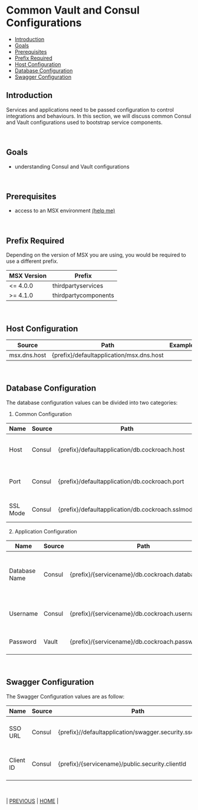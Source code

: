 # Common Vault and Consul Configurations

* [Introduction](#introduction)
* [Goals](#goals)
* [Prerequisites](#prerequisites)
* [Prefix Required](#prefix-required)
* [Host Configuration](#host-configuration)
* [Database Configuration](#database-configuration)
* [Swagger Configuration](#swagger-configuration)

## Introduction

Services and applications need to be passed configuration to control integrations and behaviours. In this section, we will discuss common Consul and Vault configurations used to bootstrap service components.

<br>

## Goals

* understanding Consul and Vault configurations

<br>

## Prerequisites

* access to an MSX environment [(help me)](../01-msx-developer-program-basics/02-getting-access-to-an-msx-environment.md)

<br>

## Prefix Required

Depending on the version of MSX you are using, you would be required to use a different prefix.

| MSX Version | Prefix               |
|-------------|----------------------|
| <= 4.0.0    | thirdpartyservices   |
| >= 4.1.0    | thirdpartycomponents |

<br>

## Host Configuration

| Source                        | Path                                                       | Example |
|-------------------------------|------------------------------------------------------------|---------|
| msx.dns.host                  | {prefix}/defaultapplication/msx.dns.host                   |         |

<br>

## Database Configuration

The database configuration values can be divided into two categories:

1. Common Configuration

| Name    | Source | Path                                                       | Description                         |
|---------|--------|------------------------------------------------------------|-------------------------------------|
|Host     | Consul | {prefix}/defaultapplication/db.cockroach.host              | Get the hostname from Consul        |
|Port     | Consul | {prefix}/defaultapplication/db.cockroach.port              | Get the port number from Consul     |
|SSL Mode | Consul | {prefix}/defaultapplication/db.cockroach.sslmode           | Get the SSL Mode from Consul        |

2. Application Configuration

| Name          | Source | Path                                             | Description                                     |
|---------------|--------|--------------------------------------------------|-------------------------------------------------|
| Database Name | Consul | {prefix}/{servicename}/db.cockroach.databaseName | Get the name of database to be read from Consul |
| Username      | Consul | {prefix}/{servicename}/db.cockroach.username     | Get the username from Consul                    |
| Password      | Vault  | {prefix}/{servicename}/db.cockroach.password     | Get the password from Vault                     |

<br>

## Swagger Configuration

The Swagger Configuration values are as follow: 

| Name       | Source | Path                                                      | Description                    |
|------------|--------|-----------------------------------------------------------|--------------------------------|
| SSO URL    | Consul | {prefix}//defaultapplication/swagger.security.sso.baseUrl | Gets the SSO URL from Consul   |
| Client ID  | Consul | {prefix}/{servicename}/public.security.clientId           | Get the client ID from Consul  |

<br>

| [PREVIOUS](10-accessing-logs-with-kibana.md) | [HOME](../index.md#msx-component-manager) |

